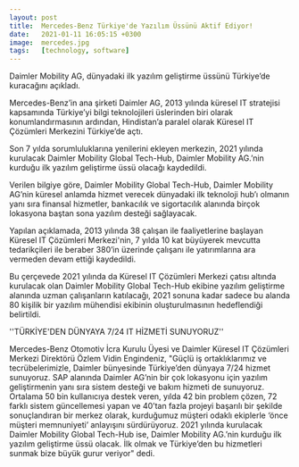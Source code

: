 ```yaml
---
layout: post
title:  Mercedes-Benz Türkiye'de Yazılım Üssünü Aktif Ediyor!
date:   2021-01-11 16:05:15 +0300
image:  mercedes.jpg
tags:   [technology, software]
---
```


Daimler Mobility AG, dünyadaki ilk yazılım geliştirme üssünü Türkiye’de kuracağını açıkladı.



Mercedes-Benz’in ana şirketi Daimler AG, 2013 yılında küresel IT stratejisi kapsamında Türkiye’yi bilgi teknolojileri üslerinden biri olarak konumlandırmasının ardından, Hindistan’a paralel olarak Küresel IT Çözümleri Merkezini Türkiye’de açtı.

Son 7 yılda sorumluluklarına yenilerini ekleyen merkezin, 2021 yılında kurulacak Daimler Mobility Global Tech-Hub, Daimler Mobility AG.’nin kurduğu ilk yazılım geliştirme üssü olacağı kaydedildi.

Verilen bilgiye göre, Daimler Mobility Global Tech-Hub, Daimler Mobility AG’nin küresel anlamda hizmet verecek dünyadaki ilk teknoloji hub’ı olmanın yanı sıra finansal hizmetler, bankacılık ve sigortacılık alanında birçok lokasyona baştan sona yazılım desteği sağlayacak.


Yapılan açıklamada, 2013 yılında 38 çalışan ile faaliyetlerine başlayan Küresel IT Çözümleri Merkezi'nin, 7 yılda 10 kat büyüyerek mevcutta tedarikçileri ile beraber 380’in üzerinde çalışanı ile yatırımlarına ara vermeden devam ettiği kaydedildi.

Bu çerçevede 2021 yılında da Küresel IT Çözümleri Merkezi çatısı altında kurulacak olan Daimler Mobility Global Tech-Hub ekibine yazılım geliştirme alanında uzman çalışanların katılacağı, 2021 sonuna kadar sadece bu alanda 80 kişilik bir yazılım mühendisi ekibinin oluşturulmasının hedeflendiği belirtildi.

''TÜRKİYE'DEN DÜNYAYA 7/24 IT HİZMETİ SUNUYORUZ''

Mercedes-Benz Otomotiv İcra Kurulu Üyesi ve Daimler Küresel IT Çözümleri Merkezi Direktörü Özlem Vidin Engindeniz, "Güçlü iş ortaklıklarımız ve tecrübelerimizle, Daimler bünyesinde Türkiye’den dünyaya 7/24 hizmet sunuyoruz. SAP alanında Daimler AG’nin bir çok lokasyonu için yazılım geliştirmenin yanı sıra sistem desteği ve bakım hizmeti de sunuyoruz. Ortalama 50 bin kullanıcıya destek veren, yılda 42 bin problem çözen, 72 farklı sistem güncellemesi yapan ve 40’tan fazla projeyi başarılı bir şekilde sonuçlandıran bir merkez olarak, kurduğumuz müşteri odaklı ekiplerle ‘önce müşteri memnuniyeti’ anlayışını sürdürüyoruz. 2021 yılında kurulacak Daimler Mobility Global Tech-Hub ise, Daimler Mobility AG.’nin kurduğu ilk yazılım geliştirme üssü olacak. İlk olmak ve Türkiye’den bu hizmetleri sunmak bize büyük gurur veriyor" dedi.





